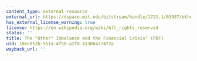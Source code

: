 ```yaml
---
content_type: external-resource
external_url: https://dspace.mit.edu/bitstream/handle/1721.1/63987/otherimbalancefi00caba.pdf?sequence=1
has_external_license_warning: true
license: https://en.wikipedia.org/wiki/All_rights_reserved
status: ''
title: The "Other" Imbalance and the Financial Crisis" (PDF)
uid: 18ec852b-551a-4f58-a2f0-41306477472a
wayback_url: ''
---
```


